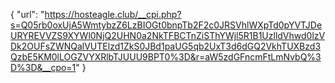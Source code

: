 {
  "url": "https://hosteagle.club/__cpi.php?s=Q05rb0oxUjA5WmtybzZ6LzBIOGt0bnpTb2F2c0JRSVhlWXpTd0pYVTJDeURYREVVZS9XYWl0NjQ2UHN0a2NkTFBCTnZiSThYWjl5R1B1UzlldVhwd0lzVDk2OUFsZWNQalVUTElzd1ZkS0JBd1paUG5qb2UxT3d6dGQ2VkhTUXBzd3QzbE5KM0lLOGZVYXRlbTJUUU9BPT0%3D&r=aW5zdGFncmFtLmNvbQ%3D%3D&__cpo=1"
}

